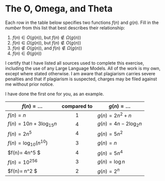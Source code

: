 # The O, Omega, and Theta

Each row in the table below specifies two functions $f(n)$ and $g(n)$.
Fill in the *number* from this list that best describes their relationship:

1. $f(n)\in O(g(n))$, but $f(n)\not \in \Omega(g(n))$
1. $f(n)\in \Omega(g(n))$, but $f(n)\not \in O(g(n))$
1. $f(n)\not\in O(g(n))$, and $f(n)\not \in \Omega(g(n))$
1. $f(n)\in \Theta (g(n))$

I certify that I have listed all sources used to complete this exercise, including the use of any Large Language Models. All of the work is my own, except where stated otherwise. I am aware that plagiarism carries severe penalties and that if plagiarism is suspected, charges may be filed against me without prior notice.

I have done the first one for you, as an example.

| $f(n)=\ldots$              | compared to | $g(n)=\ldots$          |
|----------------------------|:-----------:|------------------------|
| $f(n)=n$                   | 1           | $g(n)=2n^2 + n$        |
| $f(n)= 10n + 3\log_{15} n$ | 4           | $g(n)= 4n - 2\log_2 n$ |
| $f(n) = 2n^5$              | 4           | $g(n) = 5n^2$          |
| $f(n)=\log_{10} \left(n^{10}\right)$ |3  | $g(n)=n$ |
| $f(n)= 4n^5 $ | 4 | $g(n)= 5n^4$ |
| $f(n) = 10^{256}$ | 3 | $g(n) = \log n$ |
| $f(n)= n^2 $ | 2 | $g(n)= 2^n$ |
